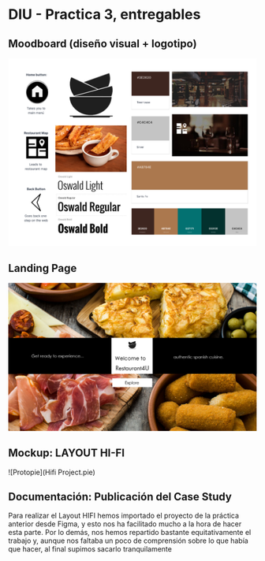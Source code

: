 # DIU - Practica 3, entregables

## Moodboard (diseño visual + logotipo)   
![Moodboard](MoodBoard.png)


## Landing Page
![LandingPage](LandingPage.png)


## Mockup: LAYOUT HI-FI
![Protopie](Hifi Project.pie)

## Documentación: Publicación del Case Study


Para realizar el Layout HIFI hemos importado el proyecto de la práctica anterior desde Figma, y esto nos ha facilitado mucho a la hora de hacer esta parte.
Por lo demás, nos hemos repartido bastante equitativamente el trabajo y, aunque nos faltaba un poco de comprensión sobre lo que había que hacer, al final supimos sacarlo tranquilamente
 
